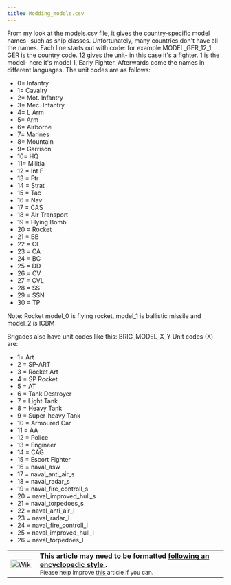 ```yaml
---
title: Modding_models.csv
---
```


From my look at the models.csv file, it gives the country-specific model names- such as ship classes. Unfortunately, many countries don't have all the names. Each line starts out with code: for example MODEL_GER_12_1. GER is the country code. 12 gives the unit- in this case it's a fighter. 1 is the model- here it's model 1, Early Fighter. Afterwards come the names in different languages. The unit codes are as follows:

- 0= Infantry
- 1= Cavalry
- 2= Mot. Infantry
- 3= Mec. Infantry
- 4= L Arm
- 5= Arm
- 6= Airborne
- 7= Marines
- 8= Mountain
- 9= Garrison
- 10= HQ
- 11= Militia
- 12 = Int F
- 13 = Ftr
- 14 = Strat
- 15 = Tac
- 16 = Nav
- 17 = CAS
- 18 = Air Transport
- 19 = Flying Bomb
- 20 = Rocket
- 21 = BB
- 22 = CL
- 23 = CA
- 24 = BC
- 25 = DD
- 26 = CV
- 27 = CVL
- 28 = SS
- 29 = SSN
- 30 = TP

Note: Rocket model_0 is flying rocket, model_1 is ballistic missile and model_2 is ICBM

Brigades also have unit codes like this: BRIG_MODEL_X_Y Unit codes (X) are:

- 1= Art
- 2 = SP-ART
- 3 = Rocket Art
- 4 = SP Rocket
- 5 = AT
- 6 = Tank Destroyer
- 7 = Light Tank
- 8 = Heavy Tank
- 9 = Super-heavy Tank
- 10 = Armoured Car
- 11 = AA
- 12 = Police
- 13 = Engineer
- 14 = CAG
- 15 = Escort Fighter
- 16 = naval_asw
- 17 = naval_anti_air_s
- 18 = naval_radar_s
- 19 = naval_fire_controll_s
- 20 = naval_improved_hull_s
- 21 = naval_torpedoes_s
- 22 = naval_anti_air_l
- 23 = naval_radar_l
- 24 = naval_fire_controll_l
- 25 = naval_improved_hull_l
- 26 = naval_torpedoes_l

<table class="metadata plainlinks ambox ambox-style" style=""><tbody><tr><td class="mbox-image"><div style="width: 52px;"><a class="image" href="/wiki/File:Wikitext.png"><img alt="Wikitext.png" data-file-height="20" data-file-width="50" data-url="https://central.paradoxwikis.com/images/2/2f/Wikitext.png" decoding="async" height="20" loading="lazy" src="https://central.paradoxwikis.com/images/2/2f/Wikitext.png" width="50"></a></div></td><td class="mbox-text" style=""><b>This article may need to be formatted <a href="/wiki/Template:Wikify" title="Template:Wikify">following an encyclopedic style </a>.</b><br><small>Please help improve <a class="external text" href="https://hoi2.paradoxwikis.com/index.php?title=Modding_models.csv&amp;action=edit" rel="nofollow">this </a>article if you can.</small></td></tr></tbody></table>
